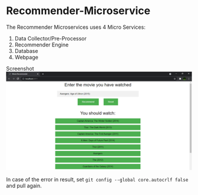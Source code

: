 # Recommender-Microservice

The Recommender Microservices uses 4 Micro Services:

1. Data Collector/Pre-Processor
2. Recommender Engine
3. Database
4. Webpage


Screenshot
![Screenshot](Screenshot.png)


In case of the error in result, set `git config --global core.autocrlf false` and pull again.
